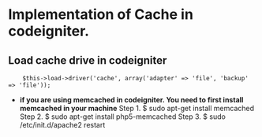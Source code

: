 # Implementation of Cache in codeigniter.

## Load cache drive in codeigniter 
		$this->load->driver('cache', array('adapter' => 'file', 'backup' => 'file'));
* **if you are using memcached in codeigniter. You need to first install memcached in your machine**
		Step 1. 
		$ sudo apt-get install memcached 
		Step 2. 
		$ sudo apt-get install php5-memcached 
		Step 3. 
		$ sudo /etc/init.d/apache2 restart 



 
  
